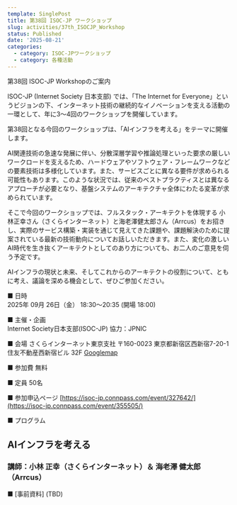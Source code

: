 ```yaml
---
template: SinglePost
title: 第38回 ISOC-JP ワークショップ
slug: activities/37th_ISOCJP_Workshop
status: Published
date: '2025-08-21'
categories:
  - category: ISOC-JPワークショップ
  - category: 各種活動
---
```

第38回 ISOC-JP Workshopのご案内

ISOC-JP (Internet Society 日本支部) では、「The Internet for Everyone」というビジョンの下、インターネット技術の継続的なイノベーションを支える活動の一環として、年に3〜4回のワークショップを開催しています。

第38回となる今回のワークショップは、「AIインフラを考える」をテーマに開催します。

AI関連技術の急速な発展に伴い、分散深層学習や推論処理といった要求の厳しいワークロードを支えるため、ハードウェアやソフトウェア・フレームワークなどの要素技術は多様化しています。また、サービスごとに異なる要件が求められる可能性もあります。このような状況では、従来のベストプラクティスとは異なるアプローチが必要となり、基盤システムのアーキテクチャ全体にわたる変革が求められています。

そこで今回のワークショップでは、フルスタック・アーキテクトを体現する 小林正幸さん（さくらインターネット）と海老澤健太郎さん（Arrcus）をお招きし、実際のサービス構築・実装を通じて見えてきた課題や、課題解決のために提案されている最新の技術動向についてお話しいただきます。また、変化の激しいAI時代を生き抜くアーキテクトとしてのあり方についても、お二人のご意見を伺う予定です。

AIインフラの現状と未来、そしてこれからのアーキテクトの役割について、ともに考え、議論を深める機会として、ぜひご参加ください。


■ 日時   
   2025年 09月 26日（金） 18:30～20:35 (開場 18:00)

■ 主催・企画   
   Internet Society日本支部(ISOC-JP)
   協力：JPNIC

■ 会場
   さくらインターネット東京支社
   〒160-0023 東京都新宿区西新宿7-20-1 住友不動産西新宿ビル 32F
   [Googlemap](https://goo.gl/maps/Rq2fdcAe1gLDHvgAA)

■ 参加費
   無料

■ 定員
   50名

■ 参加申込ページ
   [https://isoc-jp.connpass.com/event/327642/](https://isoc-jp.connpass.com/event/355505/)

■ プログラム
## AIインフラを考える
### 講師：小林 正幸（さくらインターネット）＆ 海老澤 健太郎（Arrcus）

■ [事前資料] (TBD) 

